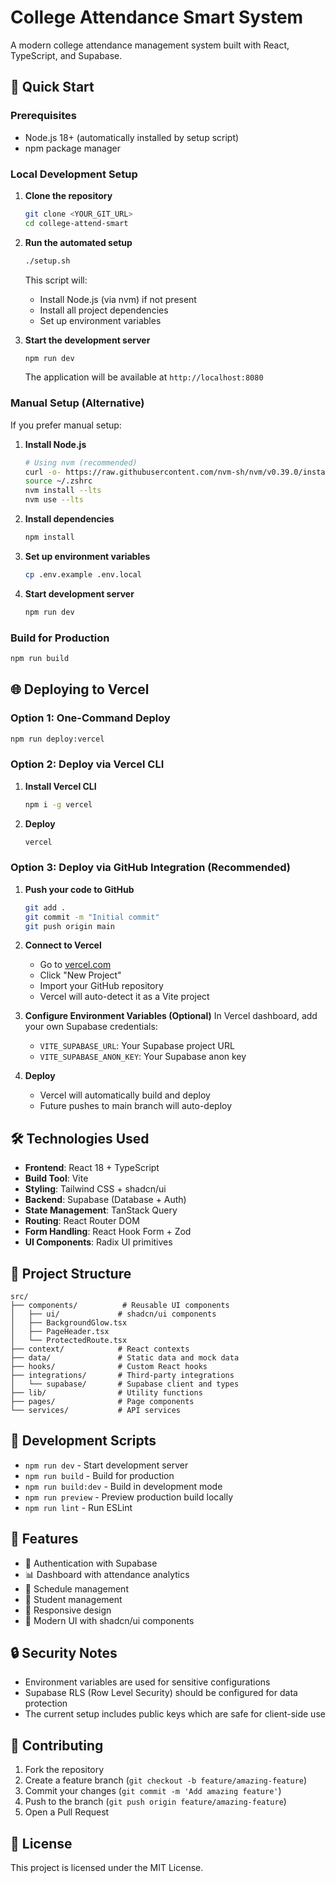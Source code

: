 # College Attendance Smart System

A modern college attendance management system built with React, TypeScript, and Supabase.

## 🚀 Quick Start

### Prerequisites

- Node.js 18+ (automatically installed by setup script)
- npm package manager

### Local Development Setup

1. **Clone the repository**
   ```bash
   git clone <YOUR_GIT_URL>
   cd college-attend-smart
   ```

2. **Run the automated setup**
   ```bash
   ./setup.sh
   ```
   This script will:
   - Install Node.js (via nvm) if not present
   - Install all project dependencies
   - Set up environment variables

3. **Start the development server**
   ```bash
   npm run dev
   ```

   The application will be available at `http://localhost:8080`

### Manual Setup (Alternative)

If you prefer manual setup:

1. **Install Node.js**
   ```bash
   # Using nvm (recommended)
   curl -o- https://raw.githubusercontent.com/nvm-sh/nvm/v0.39.0/install.sh | bash
   source ~/.zshrc
   nvm install --lts
   nvm use --lts
   ```

2. **Install dependencies**
   ```bash
   npm install
   ```

3. **Set up environment variables**
   ```bash
   cp .env.example .env.local
   ```

4. **Start development server**
   ```bash
   npm run dev
   ```

### Build for Production

```bash
npm run build
```

## 🌐 Deploying to Vercel

### Option 1: One-Command Deploy

```bash
npm run deploy:vercel
```

### Option 2: Deploy via Vercel CLI

1. **Install Vercel CLI**
   ```bash
   npm i -g vercel
   ```

2. **Deploy**
   ```bash
   vercel
   ```

### Option 3: Deploy via GitHub Integration (Recommended)

1. **Push your code to GitHub**
   ```bash
   git add .
   git commit -m "Initial commit"
   git push origin main
   ```

2. **Connect to Vercel**
   - Go to [vercel.com](https://vercel.com)
   - Click "New Project"
   - Import your GitHub repository
   - Vercel will auto-detect it as a Vite project

3. **Configure Environment Variables (Optional)**
   In Vercel dashboard, add your own Supabase credentials:
   - `VITE_SUPABASE_URL`: Your Supabase project URL
   - `VITE_SUPABASE_ANON_KEY`: Your Supabase anon key

4. **Deploy**
   - Vercel will automatically build and deploy
   - Future pushes to main branch will auto-deploy

## 🛠️ Technologies Used

- **Frontend**: React 18 + TypeScript
- **Build Tool**: Vite
- **Styling**: Tailwind CSS + shadcn/ui
- **Backend**: Supabase (Database + Auth)
- **State Management**: TanStack Query
- **Routing**: React Router DOM
- **Form Handling**: React Hook Form + Zod
- **UI Components**: Radix UI primitives

## 📁 Project Structure

```
src/
├── components/          # Reusable UI components
│   ├── ui/             # shadcn/ui components
│   ├── BackgroundGlow.tsx
│   ├── PageHeader.tsx
│   └── ProtectedRoute.tsx
├── context/            # React contexts
├── data/               # Static data and mock data
├── hooks/              # Custom React hooks
├── integrations/       # Third-party integrations
│   └── supabase/       # Supabase client and types
├── lib/                # Utility functions
├── pages/              # Page components
└── services/           # API services
```

## 🔧 Development Scripts

- `npm run dev` - Start development server
- `npm run build` - Build for production
- `npm run build:dev` - Build in development mode
- `npm run preview` - Preview production build locally
- `npm run lint` - Run ESLint

## 📝 Features

- 🔐 Authentication with Supabase
- 📊 Dashboard with attendance analytics
- 📅 Schedule management
- 👥 Student management
- 📱 Responsive design
- 🎨 Modern UI with shadcn/ui components

## 🔒 Security Notes

- Environment variables are used for sensitive configurations
- Supabase RLS (Row Level Security) should be configured for data protection
- The current setup includes public keys which are safe for client-side use

## 🤝 Contributing

1. Fork the repository
2. Create a feature branch (`git checkout -b feature/amazing-feature`)
3. Commit your changes (`git commit -m 'Add amazing feature'`)
4. Push to the branch (`git push origin feature/amazing-feature`)
5. Open a Pull Request

## 📄 License

This project is licensed under the MIT License.
